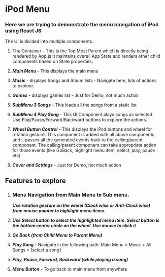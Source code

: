 
# iPod Menu

### Here we are trying to demonstrate the menu navigation of iPod using React JS

The UI is divided into multiple components.
1) The Container - This is the Top Most Parent which is directly being rendered by App.js
   It maintains overall App State and renders other child components based on State properties.
   
2) ***Main Menu*** - This displays the main menu

3) ***Music*** - displays Songs and Album lists - Navigate here, lots of actions to explore.

4) ***Games*** - displays games list - Just for Demo, not much action

5) ***SubMenu 3 Songs*** - This loads all the songs from a static list

6) ***SubMenu 4 Play Song*** - This UI Component plays songs as selected. 
   Use Play/Pause/Forward/Backward buttons to explore the actions.
   
7) ***Wheel Button Control*** - This displays the iPod buttons and wheel for rotation gesture. 
   This component is added with all above components, and it passes all the generated events 
   back to the calling/parent component. The calling/parent component can take appropriate
   action for those events (like GoBack, highlight menu item, select, play, pause etc)


8) ***Cover and Settings*** - Just for Demo, not much action

## Features to explore

1) ### Menu Navigation from Main Menu to Sub menu.
   ***Use rotation gesture on the wheel (Clock wise or Anti-Clock wise) from mouse pointer
   to highlight menu items.*** 
   
2) ***Use Select button to select the highlighted menu item. 
   Select button is the bottom center circle on the wheel.
   Use mouse to click it***

3) ***Go Back (from Child Menu to Parent Menu)***

4) ***Play Song*** - Navigate in the following path:  Main Menu > Music > All Songs > [select a song]

5) ***Play, Pause, Forward, Backward (while playing a song)***

6) ***Menu Button*** - To go back to main menu from anywhere

